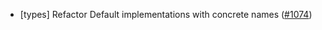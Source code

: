 - [types] Refactor Default implementations with concrete names
  ([\#1074](https://github.com/cosmos/ibc-rs/issues/1074))